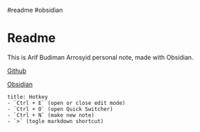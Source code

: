 #readme #obsidian 
# Readme

This is Arif Budiman Arrosyid personal note, made with Obsidian.

[Github](https://github.com/arifbudimanarrosyid/Obsidian)

[Obsidian](https://obsidian.md/)

```ad-info 
title: Hotkey
- `Ctrl + E` (open or close edit mode)
- `Ctrl + O` (open Quick Switcher)
- `Ctrl + N` (make new note)
- `>` (togle markdown shortcut)
```
